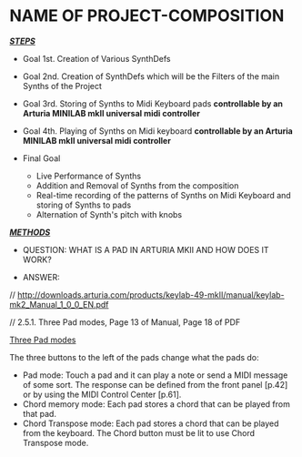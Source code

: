 # NAME OF PROJECT-COMPOSITION

***<ins>STEPS</ins>***

- Goal 1st. Creation of Various SynthDefs 

- Goal 2nd. Creation of SynthDefs which will be the Filters of the main Synths of the Project

- Goal 3rd. Storing of Synths to Midi Keyboard pads **controllable by an Arturia MINILAB mkII universal midi controller**

- Goal 4th. Playing of Synths on Midi keyboard **controllable by an Arturia MINILAB mkII universal midi controller**

- Final Goal 
    - Live Performance of Synths 
    - Addition and Removal of Synths from the composition
    - Real-time recording of the patterns of Synths on Midi Keyboard and storing of Synths to pads
    - Alternation of Synth's pitch with knobs
         
***<ins>METHODS</ins>***

- QUESTION: WHAT IS A PAD IN ARTURIA MKII AND HOW DOES IT WORK?
 
- ANSWER: 

 // http://downloads.arturia.com/products/keylab-49-mkII/manual/keylab-mk2_Manual_1_0_0_EN.pdf
 
 // 2.5.1. Three Pad modes, Page 13 of Manual, Page 18 of PDF

<ins>Three Pad modes</ins>

The three buttons to the left of the pads change what the pads do:
- Pad mode: Touch a pad and it can play a note or send a MIDI message of some sort. The response can be defined from the front panel [p.42] or by using the MIDI
Control Center [p.61].
- Chord memory mode: Each pad stores a chord that can be played from that pad.
- Chord Transpose mode: Each pad stores a chord that can be played from the
keyboard. The Chord button must be lit to use Chord Transpose mode.
